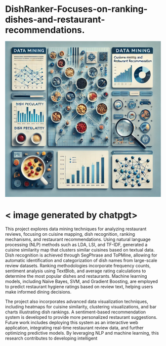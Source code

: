 # DishRanker-Focuses-on-ranking-dishes-and-restaurant-recommendations.
![Alt Text](data_mining_pic.png)
# < image generated by chatpgt>

This project explores data mining techniques for analyzing restaurant reviews, focusing on cuisine mapping, dish recognition, ranking mechanisms, and restaurant recommendations. Using natural language processing (NLP) methods such as LDA, LSI, and TF-IDF, generated a cuisine similarity map that clusters similar cuisines based on textual data. Dish recognition is achieved through SegPhrase and ToPMine, allowing for automatic identification and categorization of dish names from large-scale review datasets. Ranking methodologies incorporate frequency counts, sentiment analysis using TextBlob, and average rating calculations to determine the most popular dishes and restaurants. Machine learning models, including Naïve Bayes, SVM, and Gradient Boosting, are employed to predict restaurant hygiene ratings based on review text, helping users make informed dining decisions.

The project also incorporates advanced data visualization techniques, including heatmaps for cuisine similarity, clustering visualizations, and bar charts illustrating dish rankings. A sentiment-based recommendation system is developed to provide more personalized restaurant suggestions. Future work includes deploying this system as an interactive web application, integrating real-time restaurant review data, and further optimizing predictive models. By leveraging NLP and machine learning, this research contributes to developing intelligent
